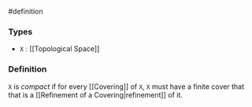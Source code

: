 #definition
### Types
- `X` : [[Topological Space]]
### Definition
`X` is *compact* if for every [[Covering]] of `X`, `X` must have a finite cover that that is a [[Refinement of a Covering|refinement]] of it.